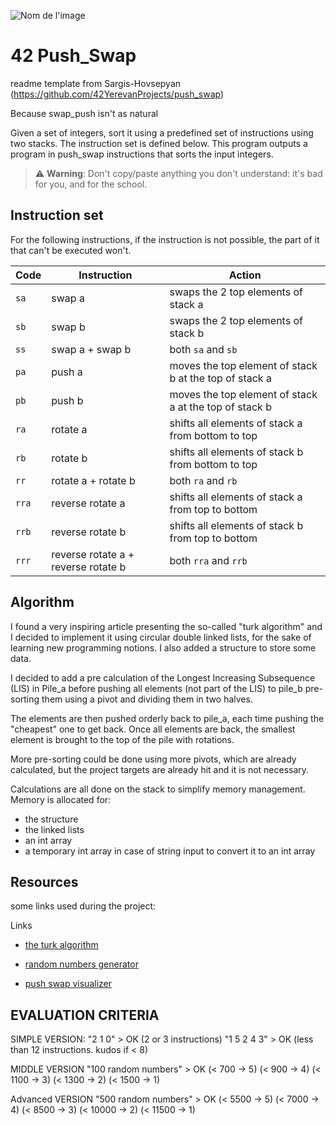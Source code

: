 ![Nom de l'image](https://github.com/dansylvain/assets/blob/main/pictures/push_swap.gif?raw=true)

# 42 Push_Swap

readme template from Sargis-Hovsepyan (https://github.com/42YerevanProjects/push_swap)

Because swap_push isn't as natural

Given a set of integers, sort it using a predefined set of instructions using
two stacks. The instruction set is defined below. This program outputs a program
in push_swap instructions that sorts the input integers.

> ⚠️ **Warning**: Don't copy/paste anything you don't understand: it's bad for you, and for the school.

## Instruction set

For the following instructions, if the instruction is not possible, the part of
it that can't be executed won't.

| Code  | Instruction                         | Action                                                 |
| ----- | ----------------------------------- | ------------------------------------------------------ |
| `sa`  | swap a                              | swaps the 2 top elements of stack a                    |
| `sb`  | swap b                              | swaps the 2 top elements of stack b                    |
| `ss`  | swap a + swap b                     | both `sa` and `sb`                                     |
| `pa`  | push a                              | moves the top element of stack b at the top of stack a |
| `pb`  | push b                              | moves the top element of stack a at the top of stack b |
| `ra`  | rotate a                            | shifts all elements of stack a from bottom to top      |
| `rb`  | rotate b                            | shifts all elements of stack b from bottom to top      |
| `rr`  | rotate a + rotate b                 | both `ra` and `rb`                                     |
| `rra` | reverse rotate a                    | shifts all elements of stack a from top to bottom      |
| `rrb` | reverse rotate b                    | shifts all elements of stack b from top to bottom      |
| `rrr` | reverse rotate a + reverse rotate b | both `rra` and `rrb`                                   |

## Algorithm

I found a very inspiring article presenting the so-called "turk algorithm" and I decided to implement it using circular double linked lists, for the sake of learning new programming notions. I also added a structure to store some data.

I decided to add a pre calculation of the Longest Increasing Subsequence (LIS) in Pile_a before pushing all elements (not part of the LIS) to pile_b pre-sorting them using a pivot and dividing them in two halves.

The elements are then pushed orderly back to pile_a, each time pushing the "cheapest" one to get back. Once all elements are back, the smallest element is brought to the top of the pile with rotations.

More pre-sorting could be done using more pivots, which are already calculated, but the project targets are already hit and it is not necessary.

Calculations are all done on the stack to simplify memory management. Memory is allocated for:
- the structure
- the linked lists
- an int array
- a temporary int array in case of string input to convert it to an int array


## Resources 

some links used during the project:

Links

- [the turk algorithm](https://medium.com/@ayogun/push-swap-c1f5d2d41e97)

- [random numbers generator](https://www.calculatorsoup.com/calculators/statistics/random-number-generator.php)

- [push swap visualizer](https://github.com/o-reo/push_swap_visualizer)


## EVALUATION CRITERIA

SIMPLE VERSION:
"2 1 0" > OK (2 or 3 instructions)
"1 5 2 4 3" > OK (less than 12 instructions. kudos if < 8)

MIDDLE VERSION
"100 random numbers" > OK
(< 700 -> 5)
(< 900 -> 4)
(< 1100 -> 3)
(< 1300 -> 2)
(< 1500 -> 1)

Advanced VERSION
"500 random numbers" > OK
(< 5500  -> 5)
(< 7000  -> 4)
(< 8500  -> 3)
(< 10000 -> 2)
(< 11500 -> 1)
